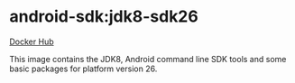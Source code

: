 # android-sdk:jdk8-sdk26 #

[Docker Hub](https://hub.docker.com/r/azabost/android-sdk/)

This image contains the JDK8, Android command line SDK tools and some basic packages for platform version 26.
